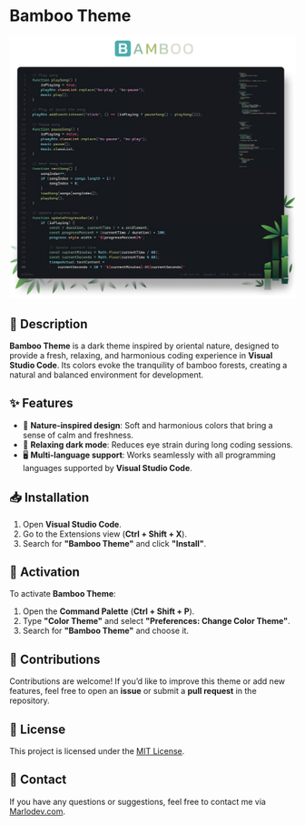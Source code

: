 # Bamboo Theme  
![Bamboo Theme Preview](imgs/banner.png "Bamboo Theme Preview")
## 🌿 Description  

**Bamboo Theme** is a dark theme inspired by oriental nature, designed to provide a fresh, relaxing, and harmonious coding experience in **Visual Studio Code**. Its colors evoke the tranquility of bamboo forests, creating a natural and balanced environment for development.  

## ✨ Features  

- 🌱 **Nature-inspired design**: Soft and harmonious colors that bring a sense of calm and freshness.  
- 🌙 **Relaxing dark mode**: Reduces eye strain during long coding sessions.  
- 🖥️ **Multi-language support**: Works seamlessly with all programming languages supported by **Visual Studio Code**.  

## 📥 Installation  

1. Open **Visual Studio Code**.  
2. Go to the Extensions view (**Ctrl + Shift + X**).  
3. Search for **"Bamboo Theme"** and click **"Install"**.  

## 🎨 Activation  

To activate **Bamboo Theme**:  

1. Open the **Command Palette** (**Ctrl + Shift + P**).  
2. Type **"Color Theme"** and select **"Preferences: Change Color Theme"**.  
3. Search for **"Bamboo Theme"** and choose it.  

## 🤝 Contributions  

Contributions are welcome! If you’d like to improve this theme or add new features, feel free to open an **issue** or submit a **pull request** in the repository.  

## 📜 License  

This project is licensed under the [MIT License](LICENSE).  

## 📩 Contact  

If you have any questions or suggestions, feel free to contact me via [Marlodev.com](https://Marlodev.com).